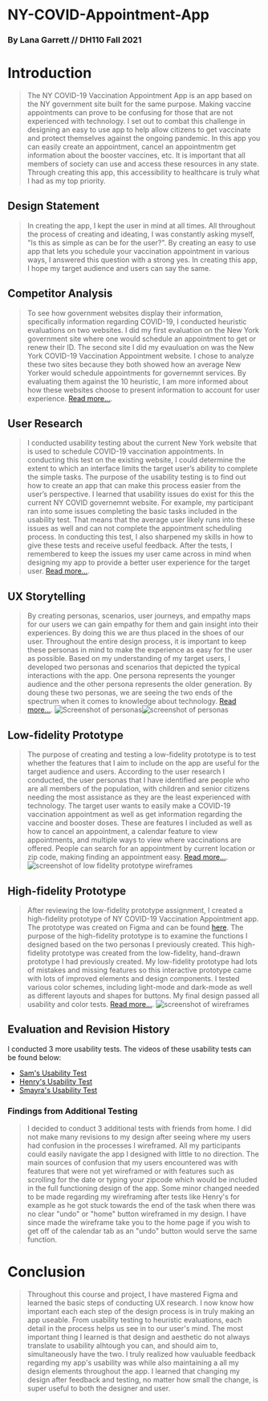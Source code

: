 # NY-COVID-Appointment-App
### By Lana Garrett // DH110 Fall 2021
# Introduction
> The NY COVID-19 Vaccination Appointment App is an app based on the NY government site built for the same purpose. Making vaccine appointments can prove to be confusing for those that are not experienced with technology. I set out to combat this challenge in designing an easy to use app to help allow citizens to get vaccinate and protect themselves against the ongoing pandemic. In this app you can easily create an appointment, cancel an appointmentm get information about the booster vaccines, etc. It is important that all members of society can use and access these resources in any state. Through creating this app, this accessibility to healthcare is truly what I had as my top priority.
## Design Statement
> In creating the app, I kept the user in mind at all times. All throughout the process of creating and ideating, I was constantly asking myself, "Is this as simple as can be for the user?". By creating an easy to use app that lets you schedule your vaccination appointment in various ways, I answered this question with a strong yes. In creating this app, I hope my target audience and users can say the same.
## Competitor Analysis
> To see how government websites display their information, specifically information regarding COVID-19, I conducted heuristic evaluations on two websites. I did my first evaluation on the New York government site where one would schedule an appointment to get or renew their ID. The second site I did my evauluation on was the New York COVID-19 Vaccination Appointment website. I chose to analyze these two sites because they both showed how an average New Yorker would schedule appointments for governemnt services. By evaluating them against the 10 heuristic, I am more informed about how these websites choose to present information to account for user experience. [Read more...](https://github.com/lanag1/Heuristic-Evaluation).
## User Research
> I conducted usability testing about the current New York website that is used to schedule COVID-19 vaccination appointments. In conducting this test on the existing website, I could determine the extent to which an interface limits the target user’s ability to complete the simple tasks. The purpose of the usability testing is to find out how to create an app that can make this process easier from the user’s perspective. I learned that usability issues do exist for this the current NY COVID governemnt website. For example, my participant ran into some issues completing the basic tasks included in the usability test. That means that the average user likely runs into these issues as well and can not complete the appointment scheduling process. In conducting this test, I also sharpened my skills in how to give these tests and receive useful feedback. After the tests, I remembered to keep the issues my user came across in mind when designing my app to provide a better user experience for the target user. [Read more...](https://github.com/lanag1/Pilot-UT).
## UX Storytelling
> By creating personas, scenarios, user journeys, and empathy maps for our users we can gain empathy for them and gain insight into their experiences. By doing this we are thus placed in the shoes of our user. Throughout the entire design process, it is important to keep these personas in mind to make the experience as easy for the user as possible. Based on my understanding of my target users, I developed two personas and scenarios that depicted the typical interactions with the app. One persona represents the younger audience and the other persona represents the older generation. By doung these two personas, we are seeing the two ends of the spectrum when it comes to knowledge about technology. [Read more...](https://github.com/lanag1/Persona-and-Scenario).
> ![Screenshot of personas](marryannpersona.png)![screenshot of personas](sallysuepersona.png)
## Low-fidelity Prototype
> The purpose of creating and testing a low-fidelity prototype is to test whether the features that I aim to include on the app are useful for the target audience and users. According to the user research I conducted, the user personas that I have identified are people who are all members of the population, with children and senior citizens needing the most assistance as they are the least experienced with technology. The target user wants to easily make a COVID-19 vaccination appointment as well as get information regarding the vaccine and booster doses. These are features I included as well as how to cancel an appointment, a calendar feature to view appointments, and multiple ways to view where vaccinations are offered. People can search for an appointment by current location or zip code, making finding an appointment easy. [Read more...](https://github.com/lanag1/UX-Design-of-a-Government-Website).
![screenshot of low fidelity prototype wireframes](lowfid.png)
## High-fidelity Prototype
> After reviewing the low-fidelity prototype assignment, I created a high-fidelity prototype of NY COVID-19 Vaccination Appointment app. The prototype was created on Figma and can be found [here](https://www.figma.com/proto/zQde8zfSSDwme3zbCvIUJ6/Untitled?node-id=1%3A6&scaling=scale-down&page-id=0%3A1&starting-point-node-id=1%3A6&show-proto-sidebar=1). The purpose of the high-fidelity prototype is to examine the functions I designed based on the two personas I previously created. This high-fidelity prototype was created from the low-fidelity, hand-drawn prototype I had previously created. My low-fidelity prototype had lots of mistakes and missing features so this interactive prototype came with lots of improved elements and design components. I tested various color schemes, including light-mode and dark-mode as well as different layouts and shapes for buttons. My final design passed all usability and color tests. [Read more...](https://github.com/lanag1/A08-High-Fidelity-Interactive-Prototype).
![screenshot of wireframes](wireframes.png)
## Evaluation and Revision History
I conducted 3 more usability tests. The videos of these usability tests can be found below:
* [Sam's Usability Test](https://youtu.be/eQfhz4ft9Kg)
* [Henry's Usability Test](https://youtu.be/mJJl1pd2Sa4)
* [Smayra's Usability Test](https://youtu.be/yzspJebfewQ)
### Findings from Additional Testing
> I decided to conduct 3 additional tests with friends from home. I did not make many revisions to my design after seeing where my users had confusion in the processes I wireframed. All my participants could easily navigate the app I designed with little to no direction. The main sources of confusion that my users encountered was with features that were not yet wireframed or with features such as scrolling for the date or typing your zipcode which would be included in the full functioning design of the app. Some minor changed needed to be made regarding my wireframing after tests like Henry's for example as he got stuck towards the end of the task when there was no clear "undo" or "home" button wireframed in my design. I have since made the wireframe take you to the home page if you wish to get off of the calendar tab as an "undo" button would serve the same function.
# Conclusion
> Throughout this course and project, I have mastered Figma and learned the basic steps of conducting UX research. I now know how important each each step of the design process is in truly making an app useable. From usability testing to heuristic evaluations, each detail in the process helps us see in to our user's mind.
The most important thing I learned is that design and aesthetic do not always translate to usability alhtough you can, and should aim to, simultaneously have the two. I truly realized how vauluable feedback regarding my app's usability was while also maintaining a all my design elements throughout the app. I learned that changing my design after feedback and testing, no matter how small the change, is super useful to both the designer and user.


